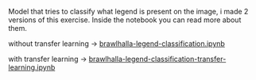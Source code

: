 Model that tries to classify what legend is present on the image, i made 2 versions of this exercise. Inside the notebook you can read more about them.

without transfer learning -> [brawlhalla-legend-classification.ipynb](https://github.com/School-Semester-Summaries/AI-semester-6/blob/main/repos/CNN%20Exercise%20(Brawlhalla)/brawlhalla-legend-classification.ipynb) 

with transfer learning -> [brawlhalla-legend-classification-transfer-learning.ipynb](https://github.com/School-Semester-Summaries/AI-semester-6/blob/main/repos/CNN%20Exercise%20(Brawlhalla)/brawlhalla-legend-classification-transfer-learning.ipynb)
